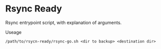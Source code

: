 # Rsync Ready

Rsync entrypoint script, with explanation of arguments.

Useage
```
/path/to/rsycn-ready/rsync-go.sh <dir to backup> <destination dir>
```
